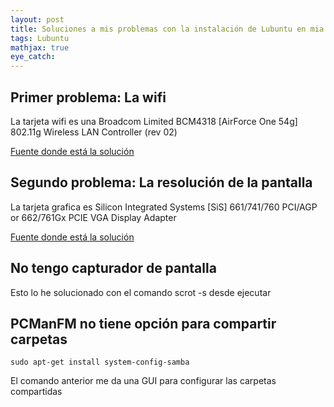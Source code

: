```yaml
---
layout: post
title: Soluciones a mis problemas con la instalación de Lubuntu en mia ASUS Z9200U
tags: Lubuntu
mathjax: true
eye_catch: 
---
```


## Primer problema: La wifi

La tarjeta wifi es una Broadcom Limited BCM4318 [AirForce One 54g] 802.11g Wireless LAN Controller (rev 02)

[Fuente donde está la solución](https://blog.desdelinux.net/solucionar-problema-con-wifi-broadcom-43xx-en-ubuntu-despues-de-la-actualizacion/)

## Segundo problema: La resolución de la pantalla

La tarjeta grafica es Silicon Integrated Systems [SiS] 661/741/760 PCI/AGP or 662/761Gx PCIE VGA Display Adapter

[Fuente donde está la solución](https://askubuntu.com/questions/455888/low-resolution-on-lubuntu-14-04-sis)

## No tengo capturador de pantalla

Esto lo he solucionado con el comando scrot -s desde ejecutar

## PCManFM no tiene opción para compartir carpetas

`sudo apt-get install system-config-samba`

El comando anterior me da una GUI para configurar las carpetas compartidas
